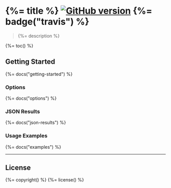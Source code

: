 # {%= title %} [![GitHub version](https://badge.fury.io/gh/truckingsim%2FAjax-Bootstrap-Select.svg)](http://badge.fury.io/gh/truckingsim%2FAjax-Bootstrap-Select) {%=  badge("travis") %}

> {%= description %}

{%= toc() %}

## Getting Started
{%= docs("getting-started") %}

### Options
{%= docs("options") %}

### JSON Results
{%= docs("json-results") %}

### Usage Examples
{%= docs("examples") %}

***

## License
{%= copyright() %}
{%= license() %}
